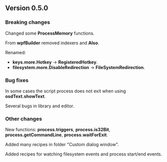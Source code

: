 ﻿## Version 0.5.0

### Breaking changes
Changed some **ProcessMemory** functions.

From **wpfBuilder** removed indexers and **Also**.

Renamed:
- **keys.more.Hotkey** -> **RegisteredHotkey**.
- **filesystem.more.DisableRedirection** -> **FileSystemRedirection**.


### Bug fixes
In some cases the script process does not exit when using **osdText.showText**.

Several bugs in library and editor.


### Other changes
New functions: **process.triggers**, **process.is32Bit**, **process.getCommandLine**, **process.waitForExit**.

Added many recipes in folder "Custom dialog window".

Added recipes for watching filesystem events and process start/end events.
